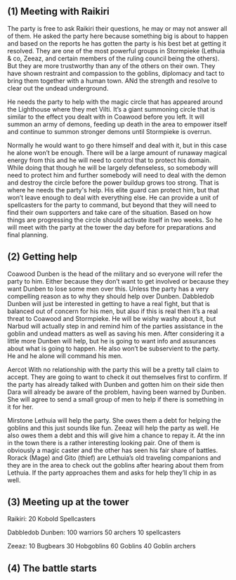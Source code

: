 ## (1) Meeting with Raikiri


The party is free to ask Raikiri their questions, he may or may not answer all of them. He asked the party here because something big is about to happen and based on the reports he has gotten the party is his best bet at getting it resolved. They are one of the most powerful groups in Stormpieke (Lethuia & co, Zeeaz, and certain members of the ruling council being the others). But they are more trustworthy than any of the others on their own. They have shown restraint and compassion to the goblins, diplomacy and tact to bring them together with a human town. ANd the strength and resolve to clear out the undead underground.

He needs the party to help with the magic circle that has appeared around the Lighthouse where they met Vilti. It’s a giant summoning circle that is similar to the effect you dealt with in Coawood before you left. It will summon an army of demons, feeding up death in the area to empower itself and continue to summon stronger demons until Stormpieke is overrun.

Normally he would want to go there himself and deal with it, but in this case he alone won’t be enough. There will be a large amount of runaway magical energy from this and he will need to control that to protect his domain. While doing that though he will be largely defenseless, so somebody will need to protect him and further somebody will need to deal with the demon and destroy the circle before the power buildup grows too strong.
That is where he needs the party's help. His elite guard can protect him, but that won’t leave enough to deal with everything else. He can provide a unit of spellcasters for the party to command, but beyond that they will need to find their own supporters and take care of the situation.
Based on how things are progressing the circle should activate itself in two weeks. So he will meet with the party at the tower the day before for preparations and final planning.



## (2) Getting help


Coawood
Dunben is the head of the military and so everyone will refer the party to him. Either because they don’t want to get involved or because they want Dunben to lose some men over this. Unless the party has a very compelling reason as to why they should help over Dunben.
Dabbledob Dunben will just be interested in getting to have a real fight, but that is balanced out of concern for his men, but also if this is real then it’s a real threat to Coawood and Stormpieke. He will be wishy washy about it, but Narbud will actually step in and remind him of the parties assistance in the goblin and undead matters as well as saving his men. After considering it a little more Dunben will help, but he is going to want info and assurances about what is going to happen. He also won’t be subservient to the party. He and he alone will command his men.

Aercot
With no relationship with the party this will be a pretty tall claim to accept. They are going to want to check it out themselves first to confirm. If the party has already talked with Dunben and gotten him on their side then Dara will already be aware of the problem, having been warned by Dunben. She will agree to send a small group of men to help if there is something in it for her.

Mirstone
Lethuia will help the party. She owes them a debt for helping the goblins and this just sounds like fun.
Zeeaz will help the party as well. He also owes them a debt and this will give him a chance to repay it.
At the inn in the town there is a rather interesting looking pair. One of them is obviously a magic caster and the other has seen his fair share of battles. Rorack (Mage) and Gito (thief) are Lethuia’s old traveling companions and they are in the area to check out the goblins after hearing about them from Lethuia. If the party approaches them and asks for help they’ll chip in as well.


## (3) Meeting up at the tower

Raikiri:
20 Kobold Spellcasters

Dabbledob Dunben:
100 warriors
50 archers
10 spellcasters

Zeeaz:
10 Bugbears
30 Hobgoblins
60 Goblins
40 Goblin archers


## (4) The battle starts
